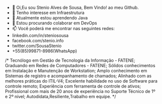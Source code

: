 - 👋 Oi,Eu sou Stenio Alves de Sousa, Bem Vindo! ao meu Github.
- 👀 Tenho interesse em Infraestrutura
- 🌱 Atualmente estou aprendendo Java 
- 💞️ Estou procurando colaborar em DevOps
- 📫 Você poderá me encontrar nas seguintes redes:
-  linkedin.com/in/steniosousa
-  facebook.com/stenio.info
-  twitter.com/SousaStenio
-  +55(85)99871-8986(WhatsApp)

/*
Tecnólogo em Gestão de Tecnologia da Informação - FATENE;
Graduando em Redes de Computadores - FATENE;
Sólidos conhecimentos em Instalação e Manutenção de Workstation;
Amplo conhecimento em Sistemas de registro e acompanhamento de chamados;
Alinhado com as melhores práticas do ITIL-V4;
Excelente habilidade no uso de Software para controle remoto;
Experiência com ferramenta de controle de ativos;
Profissional com mais de 20 anos de experiência no Suporte Técnico de 1º e 2º nível;
Autodidata,Resiliente,Trabalho em equipe.
*/
